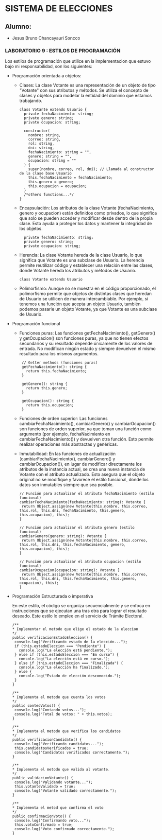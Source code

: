 # SISTEMA DE ELECCIONES

## Alumno:

- Jesus Bruno Chancayauri Soncco

### LABORATORIO 9 : ESTILOS DE PROGRAMACIÓN

Los estilos de programación que utilice en la implementacion que estuvo bajo mi responsabilidad, son los siguientes:

- Programación orientada a objetos:

  - Clases: La clase Votante es una representación de un objeto de tipo "Votante" con sus atributos y métodos. Se utiliza el concepto de clases y objetos para modelar la entidad del dominio que estamos trabajando.
    ```
    class Votante extends Usuario {
      private fechaNacimiento: string;
      private genero: string;
      private ocupacion: string;
    
      constructor(
        nombre: string,
        correo: string,
        rol: string,
        dni: string,
        fechaNacimiento: string = "",
        genero: string = "",
        ocupacion: string = ""
      ) {
        super(nombre, correo, rol, dni); // Llamada al constructor de la clase base Usuario
        this.fechaNacimiento = fechaNacimiento;
        this.genero = genero;
        this.ocupacion = ocupacion;
      }
      /*others functions...*/
    }
    ```
  
  - Encapsulación: Los atributos de la clase Votante (fechaNacimiento, genero y ocupacion) están definidos como privados, lo que significa que solo se pueden acceder y modificar desde dentro de la propia clase. Esto ayuda a proteger los datos y mantener la integridad de los objetos.
    ```
      private fechaNacimiento: string;
      private genero: string;
      private ocupacion: string;
    ```
  
  - Herencia: La clase Votante hereda de la clase Usuario, lo que significa que Votante es una subclase de Usuario. La herencia permite reutilizar código y establecer una relación entre las clases, donde Votante hereda los atributos y métodos de Usuario.
  
    `class Votante extends Usuario`
  
  - Polimorfismo: Aunque no se muestra en el código proporcionado, el polimorfismo permite que objetos de distintas clases que heredan de Usuario se utilicen de manera intercambiable. Por ejemplo, si tenemos una función que acepta un objeto Usuario, también podemos pasarle un objeto Votante, ya que Votante es una subclase de Usuario.
- Programación funcional

  - Funciones puras: Las funciones getFechaNacimiento(), getGenero() y getOcupacion() son funciones puras, ya que no tienen efectos secundarios y su resultado depende únicamente de los valores de entrada. No modifican ningún estado y siempre devuelven el mismo resultado para los mismos argumentos.
     ```
      // Getter methods (funciones puras)
      getFechaNacimiento(): string {
        return this.fechaNacimiento;
      }
    
      getGenero(): string {
        return this.genero;
      }
    
      getOcupacion(): string {
        return this.ocupacion;
      }
     ```
  
  - Funciones de orden superior: Las funciones cambiarFechaNacimiento(), cambiarGenero() y cambiarOcupacion() son funciones de orden superior, ya que toman una función como argumento (por ejemplo, fechaNacimiento en cambiarFechaNacimiento()) y devuelven otra función. Esto permite realizar operaciones más abstractas y genéricas.
  
  - Inmutabilidad: En las funciones de actualización (cambiarFechaNacimiento(), cambiarGenero() y cambiarOcupacion()), en lugar de modificar directamente los atributos de la instancia actual, se crea una nueva instancia de Votante con el atributo actualizado. Esto asegura que el objeto original no se modifique y favorece el estilo funcional, donde los datos son inmutables siempre que sea posible.
     ```
    // Función para actualizar el atributo fechaNacimiento (estilo funcional)
    cambiarFechaNacimiento(fechaNacimiento: string): Votante {
      return Object.assign(new Votante(this.nombre, this.correo, this.rol, this.dni, fechaNacimiento, this.genero, this.ocupacion), this);
    }
  
    // Función para actualizar el atributo genero (estilo funcional)
    cambiarGenero(genero: string): Votante {
      return Object.assign(new Votante(this.nombre, this.correo, this.rol, this.dni, this.fechaNacimiento, genero, this.ocupacion), this);
    }
  
    // Función para actualizar el atributo ocupacion (estilo funcional)
    cambiarOcupacion(ocupacion: string): Votante {
      return Object.assign(new Votante(this.nombre, this.correo, this.rol, this.dni, this.fechaNacimiento, this.genero, ocupacion), this);
    }
     ```

- Programación Estructurada o imperativa

  En este estilo, el código se organiza secuencialmente y se enfoca en instrucciones que se ejecutan una tras otra para lograr el resultado deseado.
  Este estilo lo emplee en el servicio de Trámite Electoral.

     ```
    /**
     * Implementar el metodo que elige el estado de la eleccion
     */
    public verificacionEstadoEleccion() {
      console.log("Verificando estado de la elección...");
      if (this.estadoEleccion === "Pendiente") {
        console.log("La elección está pendiente.");
      } else if (this.estadoEleccion === "En curso") {
        console.log("La elección está en curso.");
      } else if (this.estadoEleccion === "Finalizada") {
        console.log("La elección ha finalizado.");
      } else {
        console.log("Estado de elección desconocido.");
      }
    }

    /**
     * Implementa el metodo que cuenta los votos
     */
    public conteoVotos() {
      console.log("Contando votos...");
      console.log("Total de votos: " + this.votos);
    }

    /**
     * Implementa el metodo que verifica los candidatos
     */
    public verificacionCandidato() {
      console.log("Verificando candidatos...");
      this.candidatosVerificados = true;
      console.log("Candidatos verificados correctamente.");
    }

    /**
     * Implementa el metodo que valida al votante.
     */
    public validacionVotante() {
      console.log("Validando votante...");
      this.votanteValidado = true;
      console.log("Votante validado correctamente.");
    }

    /**
     * Implementa el metod que confirma el voto
     */
    public confirmacionVoto() {
      console.log("Confirmando voto...");
      this.votoConfirmado = true;
      console.log("Voto confirmado correctamente.");
    }
     ```

